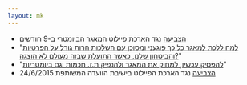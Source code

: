 ```yaml
---
layout: mk
---
```

* <i class="fa fa-bank"></i> [הצביעה](http://www.knesset.gov.il/vote/heb/Vote_Res_Map.asp?vote_id_t=22096) נגד הארכת פיילוט המאגר הביומטרי ב-9 חודשים
* <i class="fa fa-newspaper-o"></i> "[למה ללכת למאגר כל כך פוגעני ומסוכן עם השלכות הרות גורל על הפרטיות והביטחון שלנו, כאשר התועלת שבזה מעולם לא הוצגה?](https://archive.is/kF1TO#selection-2415.441-2415.554)"
* <i class="fa fa-twitter"></i> "[להפסיק עכשיו, למחוק את המאגר ולהנפיק ת.ז. חכמות וגם ביומטריות](https://twitter.com/No2Bio/status/615416155885408256)"
* <i class="fa fa-bank"></i> [הצביעה](https://no2bio.org/drop-the-pilot/#httpsarchiveisduysvselection-31990-321138) נגד הארכת הפיילוט בישיבת הוועדה המשותפת 24/6/2015

